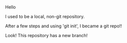 Hello 

I used to be a local, non-git repository.

After a few steps and using 'git init', I became a git repo!!

Look! This repository has a new branch!